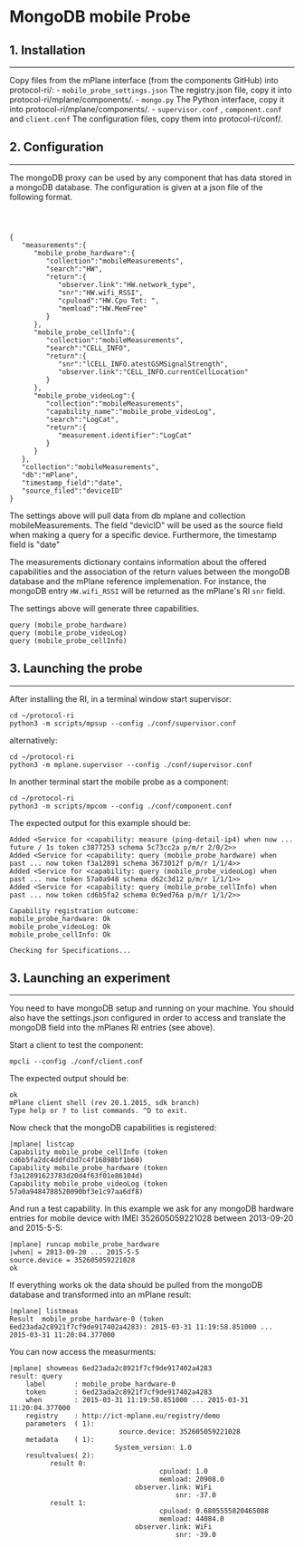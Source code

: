 # MongoDB mobile Probe

## 1. Installation
----------------------------------------


Copy files from the mPlane interface (from the components GitHub) into protocol-ri/:
    - `mobile_probe_settings.json` The registry.json file, copy it into protocol-ri/mplane/components/.
    - `mongo.py` The Python interface, copy it into protocol-ri/mplane/components/.
    - `supervisor.conf` , `component.conf` and `client.conf` The configuration files, copy them into protocol-ri/conf/.


## 2. Configuration
----------------------------------------


The mongoDB proxy can be used by any component that has data stored in a mongoDB database. The configuration is given at a json file of the following format. 

```

 

{  
   "measurements":{  
      "mobile_probe_hardware":{  
         "collection":"mobileMeasurements",
         "search":"HW",
         "return":{  
            "observer.link":"HW.network_type",
            "snr":"HW.wifi_RSSI",
            "cpuload":"HW.Cpu Tot: ",
            "memload":"HW.MemFree"
         }
      },
      "mobile_probe_cellInfo":{  
         "collection":"mobileMeasurements",
         "search":"CELL_INFO",
         "return":{  
            "snr":"lCELL_INFO.atestGSMSignalStrength",
            "observer.link":"CELL_INFO.currentCellLocation"
         }
      },
      "mobile_probe_videoLog":{  
         "collection":"mobileMeasurements",
         "capability_name":"mobile_probe_videoLog",
         "search":"LogCat",
         "return":{  
            "measurement.identifier":"LogCat"
         }
      }
   },
   "collection":"mobileMeasurements",
   "db":"mPlane",
   "timestamp_field":"date",
   "source_filed":"deviceID"
}
```

The settings above will pull data from db mplane and collection mobileMeasurements. The field "devicID" will be used as the source field when making a query for a specific device. Furthermore, the timestamp field is "date"

The measurements dictionary contains information about the offered capabilities and the association of the return values between the mongoDB database and the mPlane reference implemenation. 
For instance, the mongoDB entry `HW.wifi_RSSI` will be returned as the mPlane's RI `snr` field.

The settings above will generate three capabilities. 

```
query (mobile_probe_hardware) 
query (mobile_probe_videoLog) 
query (mobile_probe_cellInfo)
```

## 3. Launching the probe
----------------------------------------

After installing the RI, in a terminal window start supervisor:

```
cd ~/protocol-ri
python3 -m scripts/mpsup --config ./conf/supervisor.conf
```

alternatively:

```
cd ~/protocol-ri 
python3 -m mplane.supervisor --config ./conf/supervisor.conf
```

In another terminal start the mobile probe as a component:

```
cd ~/protocol-ri 
python3 -m scripts/mpcom --config ./conf/component.conf 
```

The expected output for this example should be:
```
Added <Service for <capability: measure (ping-detail-ip4) when now ... future / 1s token c3877253 schema 5c73cc2a p/m/r 2/0/2>>
Added <Service for <capability: query (mobile_probe_hardware) when past ... now token f3a12891 schema 3673012f p/m/r 1/1/4>>
Added <Service for <capability: query (mobile_probe_videoLog) when past ... now token 57a0a948 schema d62c3d12 p/m/r 1/1/1>>
Added <Service for <capability: query (mobile_probe_cellInfo) when past ... now token cd6b5fa2 schema 0c9ed76a p/m/r 1/1/2>>

Capability registration outcome:
mobile_probe_hardware: Ok
mobile_probe_videoLog: Ok
mobile_probe_cellInfo: Ok

Checking for Specifications...
```


## 3. Launching an experiment
----------------------------------------
You need to have mongoDB setup and running on your machine. You should also have the settings.json configured in order to access and translate the mongoDB field into the mPlanes RI entries (see above). 

Start a client to test the component:

```
mpcli --config ./conf/client.conf
```
The expected output should be:
```
ok
mPlane client shell (rev 20.1.2015, sdk branch)
Type help or ? to list commands. ^D to exit.
```


Now check that the mongoDB capabilities is registered:
```
|mplane| listcap
Capability mobile_probe_cellInfo (token cd6b5fa2dc4ddfd3d7c4f16898bf1b60)
Capability mobile_probe_hardware (token f3a12891623783d20d4f63f01e86104d)
Capability mobile_probe_videoLog (token 57a0a9484788520090bf3e1c97aa6df8)
```

And run a test capability. In this example we ask for any mongoDB hardware entries for mobile device with IMEI 352605059221028 between 2013-09-20 and 2015-5-5: 

```
|mplane| runcap mobile_probe_hardware
|when| = 2013-09-20 ... 2015-5-5
source.device = 352605059221028
ok
```

If everything works ok the data should be pulled from the mongoDB database and transformed into an mPlane result: 
```
|mplane| listmeas
Result  mobile_probe_hardware-0 (token 6ed23ada2c8921f7cf9de917402a4283): 2015-03-31 11:19:58.851000 ... 2015-03-31 11:20:04.377000
```

You can now access the measurments:
```
|mplane| showmeas 6ed23ada2c8921f7cf9de917402a4283
result: query
    label       : mobile_probe_hardware-0
    token       : 6ed23ada2c8921f7cf9de917402a4283
    when        : 2015-03-31 11:19:58.851000 ... 2015-03-31 11:20:04.377000
    registry    : http://ict-mplane.eu/registry/demo
    parameters  ( 1): 
                           source.device: 352605059221028
    metadata    ( 1): 
                          System_version: 1.0
    resultvalues( 2):
          result 0:
                                     cpuload: 1.0
                                     memload: 20908.0
                               observer.link: WiFi
                                         snr: -37.0
          result 1:
                                     cpuload: 0.6805555820465088
                                     memload: 44084.0
                               observer.link: WiFi
                                         snr: -39.0

```
